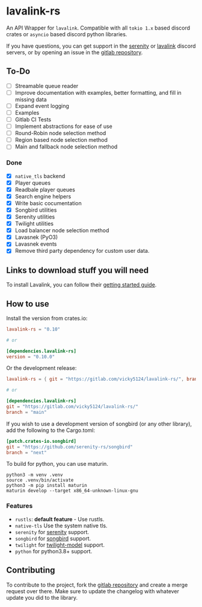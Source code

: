 # lavalink-rs

An API Wrapper for `lavalink`. Compatible with all `tokio 1.x` based discord crates or `asyncio` based discord python libraries.

If you have questions, you can get support in the [serenity](https://discord.gg/serenity-rs) or [lavalink](https://discord.gg/2rpnXNfRRU) discord servers, or by opening an issue in the [gitlab repository](https://gitlab.com/vicky5124/lavalink-rs).

## To-Do

- [ ] Streamable queue reader
- [ ] Improve documentation with examples, better formatting, and fill in missing data
- [ ] Expand event logging
- [ ] Examples
- [ ] Gitlab CI Tests
- [ ] Implement abstractions for ease of use
- [ ] Round-Robin node selection method
- [ ] Region based node selection method
- [ ] Main and fallback node selection method

### Done

- [x] `native_tls` backend
- [x] Player queues
- [x] Readbale player queues
- [x] Search engine helpers
- [x] Write basic cocumentation
- [x] Songbird utilities
- [x] Serenity utilities
- [x] Twilight utilities
- [x] Load balancer node selection method
- [x] Lavasnek (PyO3)
- [x] Lavasnek events
- [x] Remove third party dependency for custom user data.

## Links to download stuff you will need

To install Lavalink, you can follow their [getting started guide](https://lavalink.dev/getting-started/index.html).

## How to use

Install the version from crates.io:

```toml
lavalink-rs = "0.10"

# or

[dependencies.lavalink-rs]
version = "0.10.0"
```

Or the development release:

```toml
lavalink-rs = { git = "https://gitlab.com/vicky5124/lavalink-rs/", branch = "main"}

# or

[dependencies.lavalink-rs]
git = "https://gitlab.com/vicky5124/lavalink-rs/"
branch = "main"
```

If you wish to use a development version of songbird (or any other library), add the following to the Cargo.toml:

```toml
[patch.crates-io.songbird]
git = "https://github.com/serenity-rs/songbird"
branch = "next"
```

To build for python, you can use maturin.

```
python3 -m venv .venv
source .venv/bin/activate
python3 -m pip install maturin
maturin develop --target x86_64-unknown-linux-gnu
```

### Features

- `rustls`: **default feature** - Use rustls.
- `native-tls` Use the system native tls.
- `serenity` for [serenity](https://lib.rs/crates/serenity) support.
- `songbird` for [songbird](https://lib.rs/crates/songbird) support.
- `twilight` for [twilight-model](https://lib.rs/crates/twilight-model) support.
- `python` for python3.8+ support.

## Contributing

To contribute to the project, fork the [gitlab repository](https://gitlab.com/vicky5124/lavalink-rs) and create a merge request over there. Make sure to update the changelog with whatever update you did to the library.
